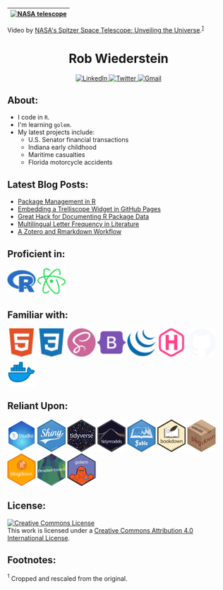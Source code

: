 [![NASA telescope](./assets/img/nasa_space_telescope.gif)](https://robwiederstein.org) |
--:|
Video by [NASA's Spitzer Space Telescope: Unveiling the Universe](https://www.jpl.nasa.gov/videos/nasas-spitzer-space-telescope-unveiling-the-universe).<sup>[1](#myfootnote1)</sup>

<!--[![Ukrainian flag](./assets/img/ukraine_flag.jpg)](https://robwiederstein.org) |
--:|
Photo by [Daria Valkova](https://www.unsplash.com) on [Unsplash](https://www.unsplash.com).<sup>[1](#myfootnote1)</sup> Support Ukraine [here](https://supportukrainenow.org).-->

<div  align="center">
  <h1>Rob Wiederstein</h1>
  <a href="https://www.linkedin.com/in/rob-wiederstein-797553138/" target="_blank">
    <img src="https://img.shields.io/badge/LinkedIn-%230077B5.svg?&style=flat-square&logo=linkedin&logoColor=white&color=071A2C" alt="LinkedIn">
  </a>
 <a href="https://twitter.com/robwiederstein?lang=en" target="_blank">
    <img src="https://img.shields.io/badge/Twitter-%231877F2.svg?&style=flat-square&logo=twitter&logoColor=white&color=071A2C" alt="Twitter">
  </a>
   <a href="mailto:rob@robwiederstein.org" mailto="rob@robwiederstein.org@gmail.com" target="_blank">
    <img src="https://img.shields.io/badge/Gmail-%231877F2.svg?&style=flat-square&logo=gmail&logoColor=white&color=071A2C" alt="Gmail">
  </a>
</div>

<h2>About:</h2>

- I code in `R`.
- I'm learning `golem`.
- My latest projects include:
  - U.S. Senator financial transactions
  - Indiana early childhood
  - Maritime casualties
  - Florida motorcycle accidents

<h2>Latest Blog Posts:</h2>

<!-- BLOG-POST-LIST:START -->
- [Package Management in R](https://robwiederstein.org/2022/12/08/package-management-in-r/)
- [Embedding a Trelliscope Widget in GitHub Pages](https://robwiederstein.org/2022/10/22/embedding-a-trelliscope-widget-in-github-pages/)
- [Great Hack for Documenting R Package Data](https://robwiederstein.org/2022/10/21/great-hack-for-documenting-r-package-data/)
- [Multilingual Letter Frequency in Literature](https://robwiederstein.org/2022/10/19/multilingual-letter-frequency-in-literature/)
- [A Zotero and Rmarkdown Workflow](https://robwiederstein.org/2022/09/10/a-zotero-and-rmarkdown-workflow/)
<!-- BLOG-POST-LIST:END -->

<h2> Proficient in:</h2>
<p float="left">
    <img src="./assets/icon/r.svg" width = "64">
    <img src="./assets/icon/atom.svg" width="64">
</p>
<h2>Familiar with:</h2>

<p float="left">
  <img src="./assets/icon/html5.svg" width="64">
  <img src="./assets/icon/css3.svg" width = "64">
  <img src="./assets/icon/sass.svg" width="64">
  <img src="./assets/icon/bootstrap.svg" width = "64">
  <img src="./assets/icon/jquery.svg" width = "64">
  <img src="./assets/icon/hugo.svg" width = "64">
  <img src="./assets/icon/github.svg" width = "64">
  <img src="./assets/icon/docker.svg" width = "64">
</p>

<h2>Reliant Upon:</h2>
<p float="left">
  <img src="./assets/hex/RStudio.svg" width = "64">
  <img src="./assets/hex/shiny.svg" width = "64">
  <img src="./assets/hex/tidyverse.svg" width = "64">
  <img src="./assets/hex/tidymodels.png" width = "64">
  <img src="./assets/hex/fable.png" width = "64">
  <img src="./assets/hex/bookdown.svg" width = "64">
  <img src="./assets/hex/pkgdown.svg" width = "64">
  <img src="./assets/hex/blogdown.svg" width = "64">
  <img src="./assets/hex/flexdashboard.svg" width = "64">
  <img src="./assets/hex/golem.png" width = "64">
</p>

## License:

<a rel="license" href="http://creativecommons.org/licenses/by/4.0/"><img alt="Creative Commons License" style="border-width:0" src="https://mirrors.creativecommons.org/presskit/buttons/88x31/svg/by.svg" /></a><br />This work is licensed under a <a rel="license" href="http://creativecommons.org/licenses/by/4.0/">Creative Commons Attribution 4.0 International License</a>.

## Footnotes:

  <a name="myfootnote1"><sup>1</sup></a> Cropped and rescaled from the original.
